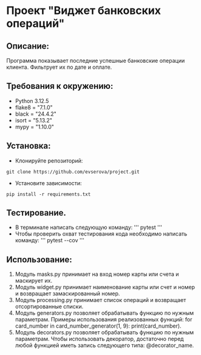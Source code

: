 # Проект "Виджет банковских операций"

## Описание:
Программа показывает последние успешные банковские операции клиента. Фильтрует их по дате и оплате.

## Требования к окружению:
* Python 3.12.5
* flake8 = "7.1.0"
* black = "24.4.2"
* isort = "5.13.2"
* mypy = "1.10.0"

## Установка:
* Клонируйте репозиторий:
```
git clone https://github.com/evserova/project.git
```

* Установите зависимости:
```
pip install -r requirements.txt
```
## Тестирование.
* В терминале написать следующую команду:
'''
pytest
'''
* Чтобы проверить охват тестирования кода необходимо написать команду:
'''
pytest --cov
'''
## Использование:
1. Модуль masks.py принимает на вход номер карты или счета и маскирует их.
2. Модуль widget.py принимает наименование карты или счет и номер и возвращает замаскированный номер.
3. Модуль processing.py принимает список операций и возвращает отсортированные списки.
4. Модуль generators.py позволяет обрабатывать функцию по нужным параметрам. 
   Примеры использования реализованных функций: 
    for card_number in card_number_generator(1, 9):
    print(card_number). 
5. Модуль decorators.py позволяет обрабатывать функцию по нужным параметрам. 
   Чтобы использовать декоратор, достаточно перед любой функцией иметь запись следующего типа:
   @decorator_name.
